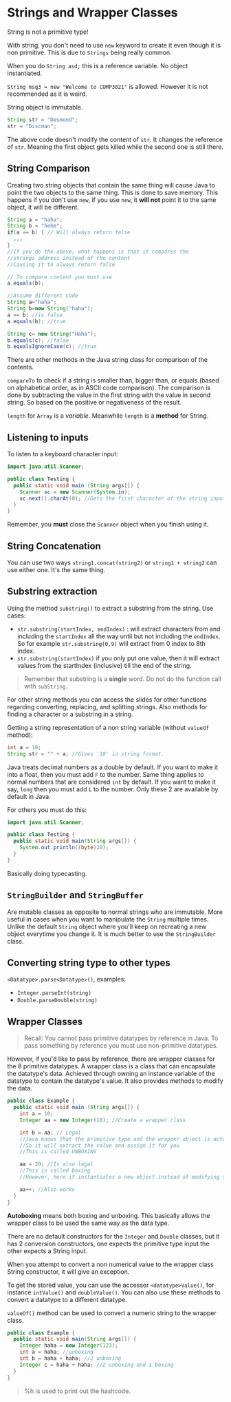 # Strings and Wrapper Classes

String is not a primitive type!

With string, you don't need to use `new` keyword to create it even though it is non primitive. This is due to `Strings` being really common.

When you do `String asd;` this is a reference variable. No object instantiated.

`String msg3 = new "Welcome to COMP3021"` is allowed. However it is not recommended as it is weird.

String object is immutable.

```java
String str = "Desmond";
str = "Discman";
```

The above code doesn't modify the content of `str`. It changes the reference of `str`. Meaning the first object gets killed while the second one is still there.

## String Comparison

Creating two string objects that contain the same thing will cause Java to point the two objects to the same thing. This is done to save memory. This happens if you don't use `new`, if you use `new`, it **will not** point it to the same object, it will be different.

```java
String a = "haha";
String b = "hehe";
if(a == b) { // Will always return false
  ...
}
//If you do the above, what happens is that it compares the
//strings address instead of the content
//Causing it to always return false

// To compare content you must use
a.equals(b);

//Assume different code
String a="haha";
String b=new String("haha");
a == b; //is false
a.equals(b); //true

String c= new String("Haha");
b.equals(c); //false
b.equalsIgnoreCase(c); //true
```

There are other methods in the Java string class for comparison of the contents.

`compareTo` to check if a string is smaller than, bigger than, or equals.(based on alphabetical order, as in ASCII code comparison). The comparison is done by subtracting the value in the first string with the value in second string. So based on the positive or negativeness of the result.

`length` for `Array` is a _variable_. Meanwhile `length` is a **method** for String.

## Listening to inputs

To listen to a keyboard character input:

```java
import java.util.Scanner;

public class Testing {
  public static void main (String args[]) {
    Scanner sc = new Scanner(System.in);
    sc.next().charAt(0); //Gets the first character of the string input
  }
}
```

Remember, you **must** close the `Scanner` object when you finish using it.

## String Concatenation

You can use two ways `string1.concat(string2)` or `string1 + string2` can use either one. It's the same thing.

## Substring extraction

Using the method `substring()` to extract a substring from the string. Use cases:

- `str.substring(startIndex, endIndex)` : will extract characters from and including the `startIndex` all the way until but not including the `endIndex`. So for example `str.substring(0,9)` will extract from 0 index to 8th index.
- `str.substring(startIndex)` if you only put one value, then it will extract values from the startIndex (inclusive) till the end of the string.

> Remember that substring is a **single** word. Do not do the function call with `subString`.

For other string methods you can access the slides for other functions regarding converting, replacing, and splitting strings. Also methods for finding a character or a substring in a string.

Getting a string representation of a non string variable (without `valueOf` method):

```java
int a = 10;
String str = "" + a; //Gives '10' in string format.
```

Java treats decimal numbers as a double by default. If you want to make it into a float, then you must add `F` to the number. Same thing applies to normal numbers that are considered `int` by default. If you want to make it say, `long` then you must add `L` to the number. Only these 2 are available by default in Java.

For others you must do this:

```java
import java.util.Scanner;

public class Testing {
  public static void main(String args[]) {
    System.out.println((byte)10);
  }
}
```

Basically doing typecasting.

## `StringBuilder` and `StringBuffer`

Are mutable classes as opposite to normal strings who are immutable. More useful in cases when you want to manipulate the `String` multiple times. Unlike the default `String` object where you'll keep on recreating a new object everytime you change it. It is much better to use the `StringBuilder` class.

## Converting string type to other types

`<Datatype>.parse<Datatype>()`, examples:

- `Integer.parseInt(string)`
- `Double.parseDouble(string)`

## Wrapper Classes

> Recall: You cannot pass primitive datatypes by reference in Java. To pass something by reference you must use non-primitive datatypes.

However, if you'd like to pass by reference, there are wrapper classes for the 8 primitive datatypes. A wrapper class is a class that can encapsulate the datatype's data. Achieved through owning an instance variable of the datatype to contain the datatype's value. It also provides methods to modify the data.

```java
public class Example {
  public static void main (String args[]) {
    int a = 10;
    Integer aa = new Integer(10); //Create a wrapper class

    int b = aa; // Legal
    //Java knows that the primitive type and the wrapper object is actually equivalent
    //So it will extract the value and assign it for you
    //This is called UNBOXING

    aa = 20; //Is also legal
    //This is called boxing
    //However, here it instantiates a new object instead of modifying the value.

    aa++; //Also works
  }
}
```

**Autoboxing** means both boxing and unboxing. This basically allows the wrapper class to be used the same way as the data type.

There are no default constructors for the `Integer` and `Double` classes, but it has 2 conversion constructors, one expects the primitive type input the other expects a String input.

When you attempt to convert a non numerical value to the wrapper class String constructor, it will give an exception.

To get the stored value, you can use the accessor `<datatype>Value()`, for instance `intValue()` and `doubleValue()`. You can also use these methods to convert a datatype to a different datatype.

`valueOf()` method can be used to convert a numeric string to the wrapper class.

```java
public class Example {
  public static void main(String args[]) {
    Integer haha = new Integer(123);
    int a = haha; //unboxing
    int b = haha + haha; //2 unboxing
    Integer c = haha + haha; //2 unboxing and 1 boxing
  }
}
```

> %h is used to print out the hashcode.
